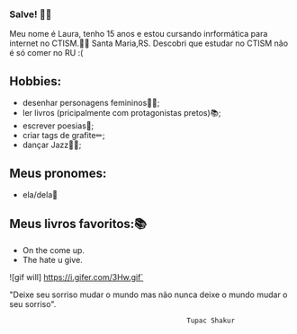 ### Salve! 👋🏿

 
 
Meu nome é Laura, tenho 15 anos e estou cursando inrformática para internet no CTISM.🤝🏿 
Santa Maria,RS.
Descobri que estudar no CTISM não é só comer no RU :(


## Hobbies:
* desenhar personagens femininos👯‍♀️;
* ler livros (pricipalmente com protagonistas pretos)📚;
* escrever poesias📓;
* criar tags de grafite✏;
* dançar Jazz💃🏿;

## Meus pronomes:
* ela/dela💫

## Meus livros favoritos:📚
* On the come up.
* The hate u give.

![gif will] <https://i.gifer.com/3Hw.gif`>


"Deixe seu sorriso mudar o mundo mas não nunca deixe o mundo mudar o seu sorriso".
                                                
                                                Tupac Shakur  
